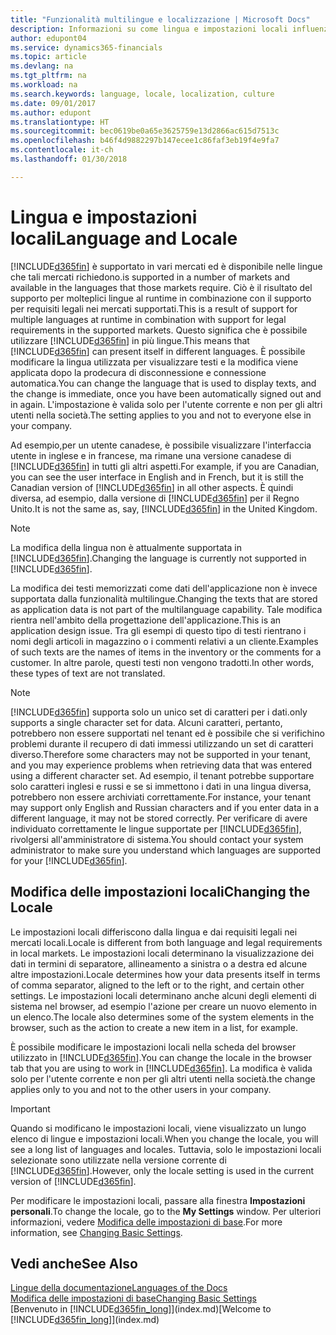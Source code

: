 ```yaml
---
title: "Funzionalità multilingue e localizzazione | Microsoft Docs"
description: Informazioni su come lingua e impostazioni locali influenzano l'esperienza in Finance and Operations, Business edition.
author: edupont04
ms.service: dynamics365-financials
ms.topic: article
ms.devlang: na
ms.tgt_pltfrm: na
ms.workload: na
ms.search.keywords: language, locale, localization, culture
ms.date: 09/01/2017
ms.author: edupont
ms.translationtype: HT
ms.sourcegitcommit: bec0619be0a65e3625759e13d2866ac615d7513c
ms.openlocfilehash: b46f4d9882297b147ecee1c86faf3eb19f4e9fa7
ms.contentlocale: it-ch
ms.lasthandoff: 01/30/2018

---
```

# <a name="language-and-locale"></a><span data-ttu-id="7a99c-103">Lingua e impostazioni locali</span><span class="sxs-lookup"><span data-stu-id="7a99c-103">Language and Locale</span></span>
[!INCLUDE[d365fin](includes/d365fin_md.md)] <span data-ttu-id="7a99c-104"> è supportato in vari mercati ed è disponibile nelle lingue che tali mercati richiedono.</span><span class="sxs-lookup"><span data-stu-id="7a99c-104">is supported in a number of markets and available in the languages that those markets require.</span></span> <span data-ttu-id="7a99c-105">Ciò è il risultato del supporto per molteplici lingue al runtime in combinazione con il supporto per requisiti legali nei mercati supportati.</span><span class="sxs-lookup"><span data-stu-id="7a99c-105">This is a result of support for multiple languages at runtime in combination with support for legal requirements in the supported markets.</span></span> <span data-ttu-id="7a99c-106">Questo significa che è possibile utilizzare [!INCLUDE[d365fin](includes/d365fin_md.md)] in più lingue.</span><span class="sxs-lookup"><span data-stu-id="7a99c-106">This means that [!INCLUDE[d365fin](includes/d365fin_md.md)] can present itself in different languages.</span></span> <span data-ttu-id="7a99c-107">È possibile modificare la lingua utilizzata per visualizzare testi e la modifica viene applicata dopo la prodecura di disconnessione e connessione automatica.</span><span class="sxs-lookup"><span data-stu-id="7a99c-107">You can change the language that is used to display texts, and the change is immediate, once you have been automatically signed out and in again.</span></span> <span data-ttu-id="7a99c-108">L'impostazione è valida solo per l'utente corrente e non per gli altri utenti nella società.</span><span class="sxs-lookup"><span data-stu-id="7a99c-108">The setting applies to you and not to everyone else in your company.</span></span>  

<span data-ttu-id="7a99c-109">Ad esempio,per un utente canadese, è possibile visualizzare l'interfaccia utente in inglese e in francese, ma rimane una versione canadese di [!INCLUDE[d365fin](includes/d365fin_md.md)] in tutti gli altri aspetti.</span><span class="sxs-lookup"><span data-stu-id="7a99c-109">For example, if you are Canadian, you can see the user interface in English and in French, but it is still the Canadian version of [!INCLUDE[d365fin](includes/d365fin_md.md)] in all other aspects.</span></span> <span data-ttu-id="7a99c-110">È quindi diversa, ad esempio, dalla versione di [!INCLUDE[d365fin](includes/d365fin_md.md)] per il Regno Unito.</span><span class="sxs-lookup"><span data-stu-id="7a99c-110">It is not the same as, say, [!INCLUDE[d365fin](includes/d365fin_md.md)] in the United Kingdom.</span></span>  

> [!NOTE]  
>  <span data-ttu-id="7a99c-111">La modifica della lingua non è attualmente supportata in [!INCLUDE[d365fin](includes/d365fin_md.md)].</span><span class="sxs-lookup"><span data-stu-id="7a99c-111">Changing the language is currently not supported in [!INCLUDE[d365fin](includes/d365fin_md.md)].</span></span>

<span data-ttu-id="7a99c-112">La modifica dei testi memorizzati come dati dell'applicazione non è invece supportata dalla funzionalità multilingue.</span><span class="sxs-lookup"><span data-stu-id="7a99c-112">Changing the texts that are stored as application data is not part of the multilanguage capability.</span></span> <span data-ttu-id="7a99c-113">Tale modifica rientra nell'ambito della progettazione dell'applicazione.</span><span class="sxs-lookup"><span data-stu-id="7a99c-113">This is an application design issue.</span></span> <span data-ttu-id="7a99c-114">Tra gli esempi di questo tipo di testi rientrano i nomi degli articoli in magazzino o i commenti relativi a un cliente.</span><span class="sxs-lookup"><span data-stu-id="7a99c-114">Examples of such texts are the names of items in the inventory or the comments for a customer.</span></span> <span data-ttu-id="7a99c-115">In altre parole, questi testi non vengono tradotti.</span><span class="sxs-lookup"><span data-stu-id="7a99c-115">In other words, these types of text are not translated.</span></span>  

> [!NOTE]  
>  [!INCLUDE[d365fin](includes/d365fin_md.md)] <span data-ttu-id="7a99c-116"> supporta solo un unico set di caratteri per i dati.</span><span class="sxs-lookup"><span data-stu-id="7a99c-116">only supports a single character set for data.</span></span> <span data-ttu-id="7a99c-117">Alcuni caratteri, pertanto, potrebbero non essere supportati nel tenant ed è possibile che si verifichino problemi durante il recupero di dati immessi utilizzando un set di caratteri diverso.</span><span class="sxs-lookup"><span data-stu-id="7a99c-117">Therefore some characters may not be supported in your tenant, and you may experience problems when retrieving data that was entered using a different character set.</span></span> <span data-ttu-id="7a99c-118">Ad esempio, il tenant potrebbe supportare solo caratteri inglesi e russi e se si immettono i dati in una lingua diversa, potrebbero non essere archiviati correttamente.</span><span class="sxs-lookup"><span data-stu-id="7a99c-118">For instance, your tenant may support only English and Russian characters and if you enter data in a different language, it may not be stored correctly.</span></span> <span data-ttu-id="7a99c-119">Per verificare di avere individuato correttamente le lingue supportate per [!INCLUDE[d365fin](includes/d365fin_md.md)], rivolgersi all'amministratore di sistema.</span><span class="sxs-lookup"><span data-stu-id="7a99c-119">You should contact your system administrator to make sure you understand which languages are supported for your [!INCLUDE[d365fin](includes/d365fin_md.md)].</span></span>  

## <a name="changing-the-locale"></a><span data-ttu-id="7a99c-120">Modifica delle impostazioni locali</span><span class="sxs-lookup"><span data-stu-id="7a99c-120">Changing the Locale</span></span>
<span data-ttu-id="7a99c-121">Le impostazioni locali differiscono dalla lingua e dai requisiti legali nei mercati locali.</span><span class="sxs-lookup"><span data-stu-id="7a99c-121">Locale is different from both language and legal requirements in local markets.</span></span> <span data-ttu-id="7a99c-122">Le impostazioni locali determinano la visualizzazione dei dati in termini di separatore, allineamento a sinistra o a destra ed alcune altre impostazioni.</span><span class="sxs-lookup"><span data-stu-id="7a99c-122">Locale determines how your data presents itself in terms of comma separator, aligned to the left or to the right, and certain other settings.</span></span> <span data-ttu-id="7a99c-123">Le impostazioni locali determinano anche alcuni degli elementi di sistema nel browser, ad esempio l'azione per creare un nuovo elemento in un elenco.</span><span class="sxs-lookup"><span data-stu-id="7a99c-123">The locale also determines some of the system elements in the browser, such as the action to create a new item in a list, for example.</span></span>  

<span data-ttu-id="7a99c-124">È possibile modificare le impostazioni locali nella scheda del browser utilizzato in [!INCLUDE[d365fin](includes/d365fin_md.md)].</span><span class="sxs-lookup"><span data-stu-id="7a99c-124">You can change the locale in the browser tab that you are using to work in [!INCLUDE[d365fin](includes/d365fin_md.md)].</span></span> <span data-ttu-id="7a99c-125">La modifica è valida solo per l'utente corrente e non per gli altri utenti nella società.</span><span class="sxs-lookup"><span data-stu-id="7a99c-125">the change applies only to you and not to the other users in your company.</span></span>  

> [!IMPORTANT]  
>  <span data-ttu-id="7a99c-126">Quando si modificano le impostazioni locali, viene visualizzato un lungo elenco di lingue e impostazioni locali.</span><span class="sxs-lookup"><span data-stu-id="7a99c-126">When you change the locale, you will see a long list of languages and locales.</span></span> <span data-ttu-id="7a99c-127">Tuttavia, solo le impostazioni locali selezionate sono utilizzate nella versione corrente di [!INCLUDE[d365fin](includes/d365fin_md.md)].</span><span class="sxs-lookup"><span data-stu-id="7a99c-127">However, only the locale setting is used in the current version of [!INCLUDE[d365fin](includes/d365fin_md.md)].</span></span>  

<span data-ttu-id="7a99c-128">Per modificare le impostazioni locali, passare alla finestra **Impostazioni personali**.</span><span class="sxs-lookup"><span data-stu-id="7a99c-128">To change the locale, go to the **My Settings** window.</span></span> <span data-ttu-id="7a99c-129">Per ulteriori informazioni, vedere [Modifica delle impostazioni di base](ui-change-basic-settings.md).</span><span class="sxs-lookup"><span data-stu-id="7a99c-129">For more information, see [Changing Basic Settings](ui-change-basic-settings.md).</span></span>  

## <a name="see-also"></a><span data-ttu-id="7a99c-130">Vedi anche</span><span class="sxs-lookup"><span data-stu-id="7a99c-130">See Also</span></span>  
[<span data-ttu-id="7a99c-131">Lingue della documentazione</span><span class="sxs-lookup"><span data-stu-id="7a99c-131">Languages of the Docs</span></span>](about-languages.md)  
[<span data-ttu-id="7a99c-132">Modifica delle impostazioni di base</span><span class="sxs-lookup"><span data-stu-id="7a99c-132">Changing Basic Settings</span></span>](ui-change-basic-settings.md)  
<span data-ttu-id="7a99c-133">[Benvenuto in [!INCLUDE[d365fin_long](includes/d365fin_long_md.md)]](index.md)</span><span class="sxs-lookup"><span data-stu-id="7a99c-133">[Welcome to [!INCLUDE[d365fin_long](includes/d365fin_long_md.md)]](index.md)</span></span>  

